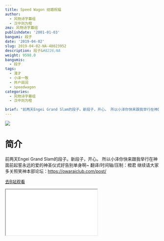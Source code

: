 ```yaml
---
title: Speed Wagon 结婚祝福
author:
  - 风物诗字幕组
  - 汉中则为橙
zmz: 风物诗字幕组
publishdate: '2001-01-03'
bangumi: 段子
date: '2019-04-02'
slug: 2019-04-02-NA-48023952
description: 段子&#8226;NA
weight: 9598.0
bangumis:
  - 段子
tags:
  - 漫才
  - 小泽一敬
  - 井户田润
  - speedwagon
categories:
  - 风物诗字幕组
  - 汉中则为橙

brief: "前两天Engei Grand Slam的段子。新段子，开心。 所以小泽你快来跟我举行在神面前起誓永远的爱的神圣仪式好告别单身啊~ 翻译/时间轴/压制：橙君 继续请大家多关照笑神本部论坛：https://owaraiclub.com/post/"
---
```

![](https://i.imgur.com/91XhD1W.jpg)
# 简介  
前两天Engei Grand Slam的段子。新段子，开心。
所以小泽你快来跟我举行在神面前起誓永远的爱的神圣仪式好告别单身啊~
翻译/时间轴/压制：橙君
继续请大家多关照笑神本部论坛：https://owaraiclub.com/post/  

[去B站观看](https://www.bilibili.com/video/av48023952/)
<div class ="resp-container"><iframe class="testiframe" src="//player.bilibili.com/player.html?aid=48023952"", scrolling="no", allowfullscreen="true" > </iframe></div> 
